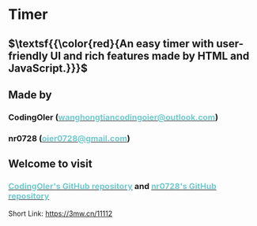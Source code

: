 # Timer

## $\textsf{{\color{red}{An easy timer with user-friendly UI and rich features made by HTML and JavaScript.}}}$


<h2>Made by</h2>
<h3>CodingOIer (<a href="mailto:wanghongtiancodingoier@outlook.com"><font color="#71c9ce">wanghongtiancodingoier@outlook.com</font></a>)</h3>
<h3>nr0728 (<a href="mailto:oier0728@gmail.com"><font color="#71c9ce">oier0728@gmail.com</font></a>)</h3>
<h2>Welcome to visit</h2>
<h3><a href="https://github.com/CodingOIer/5-Timer"><font color="#71c9ce">CodingOIer's GitHub repository</font></a> and <a href="https://github.com/nr0728/timer"><font color="#71c9ce">nr0728's GitHub repository</font></a></h3>

Short Link: <https://3mw.cn/11112>
